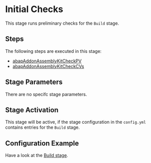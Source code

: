 # Initial Checks

This stage runs preliminary checks for the `Build` stage.

## Steps

The following steps are executed in this stage:

- [abapAddonAssemblyKitCheckPV](../../../steps/abapAddonAssemblyKitCheckPV.md)
- [abapAddonAssemblyKitCheckCVs](../../../steps/abapAddonAssemblyKitCheckCVs.md)

## Stage Parameters

There are no specifc stage parameters.

## Stage Activation

This stage will be active, if the stage configuration in the `config.yml` contains entries for the `Build` stage.

## Configuration Example

Have a look at the [Build stage](build.md).
